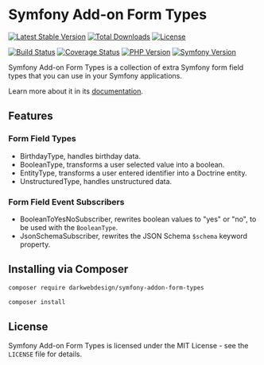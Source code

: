 # Symfony Add-on Form Types

[![Latest Stable Version](https://poser.pugx.org/darkwebdesign/symfony-addon-form-types/v/stable?format=flat)](https://packagist.org/packages/darkwebdesign/symfony-addon-form-types)
[![Total Downloads](https://poser.pugx.org/darkwebdesign/symfony-addon-form-types/downloads?format=flat)](https://packagist.org/packages/darkwebdesign/symfony-addon-form-types)
[![License](https://poser.pugx.org/darkwebdesign/symfony-addon-form-types/license?format=flat)](https://packagist.org/packages/darkwebdesign/symfony-addon-form-types)

[![Build Status](https://app.travis-ci.com/darkwebdesign/symfony-addon-form-types.svg?branch=6.0)](https://app.travis-ci.com/darkwebdesign/symfony-addon-form-types)
[![Coverage Status](https://codecov.io/gh/darkwebdesign/symfony-addon-form-types/branch/6.0/graph/badge.svg)](https://codecov.io/gh/darkwebdesign/symfony-addon-form-types)
[![PHP Version](https://img.shields.io/badge/php-8.0%2B-777BB3.svg)](https://php.net/)
[![Symfony Version](https://img.shields.io/badge/symfony-6.0-93C74B.svg)](https://symfony.com/)

Symfony Add-on Form Types is a collection of extra Symfony form field types that you can use in your Symfony applications.

Learn more about it in its [documentation](https://darkwebdesign.github.io/symfony-addon-pack/docs/6.0).

## Features

### Form Field Types

* BirthdayType, handles birthday data.
* BooleanType, transforms a user selected value into a boolean.
* EntityType, transforms a user entered identifier into a Doctrine entity.
* UnstructuredType, handles unstructured data.

### Form Field Event Subscribers

* BooleanToYesNoSubscriber, rewrites boolean values to "yes" or "no", to be used with the `BooleanType`.
* JsonSchemaSubscriber, rewrites the JSON Schema `$schema` keyword property.

## Installing via Composer

```bash
composer require darkwebdesign/symfony-addon-form-types
```

```bash
composer install
```

## License

Symfony Add-on Form Types is licensed under the MIT License - see the `LICENSE` file for details.
